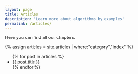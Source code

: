 ```yaml
---
layout: page
title: Articles
description: 'Learn more about algorithms by examples'
permalink: /articles/
---
```

 
Here you can find all our chapters:
 
{% assign articles = site.articles | where:"category","index" %}
<ul>
    {% for post in articles %}
      <li><a href="{{ post.url }}">{{ post.title }}</a></li>
    {% endfor %}
</ul>